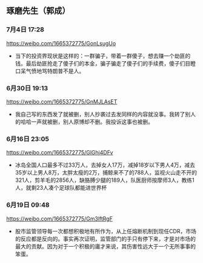 ## 琢磨先生（郭成）
### 7月4日 17:28
https://weibo.com/1665372775/GonLsugUo
- 当下的投资界现状是这样的：一群骗子，带着一群傻子，想去赚一个劫匪的钱。最后劫匪抢走了傻子们的本金，骗子骗走了傻子们的手续费，傻子们目瞪口呆气愤地骂特朗普不是人。
### 6月30日 19:13
https://weibo.com/1665372775/GnMJLAsET
- 我自己写的东西发了就被删，别人抄袭过去发同样的内容就没事。我转了别人的哈哈一声就被删，别人原博却不删。我投诉这事也被删。
### 6月16日 23:05
https://weibo.com/1665372775/GlGhj4DFv
- 冰岛全国人口最多不过33万人，去掉女人17万，减掉18岁以下男人4万，减去35岁以上男人8万，太胖太瘦的2万，捕鲸来不了的788人，监视火山走不开的321人，剪羊毛的2856人，缺胳膊少腿的189人，队医厨师按摩师3人，教练1人，就剩23人凑个足球队都能进世界杯
### 6月19日 09:48
https://weibo.com/1665372775/Gm3lftRgF
- 股市监管领导每一次都想积极地有所作为，从上任熔断机制到现任CDR，市场的反应都是反向的。事实再次证明，监管部门的手只有停下来，才是对市场的最大的贡献。因为对于一个积极的庸才来说，其伤害性远大于一个无所事事的笨蛋。